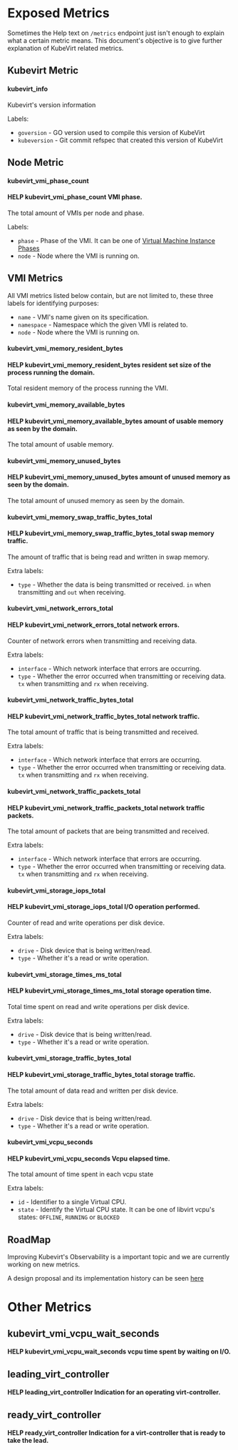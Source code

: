 # Exposed Metrics

Sometimes the Help text on `/metrics` endpoint just isn't enough to explain what a certain metric means. This document's objective is to give further explanation of KubeVirt related metrics.

## Kubevirt Metric

#### kubevirt_info

Kubevirt's version information

Labels:
* `goversion` - GO version used to compile this version of KubeVirt 
* `kubeversion` - Git commit refspec that created this version of KubeVirt 

## Node Metric

#### kubevirt_vmi_phase_count
#### HELP kubevirt_vmi_phase_count VMI phase.

The total amount of VMIs per node and phase.

Labels:
* `phase` - Phase of the VMI. It can be one of [Virtual Machine Instance Phases](https://github.com/kubevirt/kubevirt/blob/master/staging/src/kubevirt.io/client-go/api/v1/types.go#L415) 
* `node` - Node where the VMI is running on.

## VMI Metrics

All VMI metrics listed below contain, but are not limited to, these three labels for identifying purposes:

* `name` - VMI's name given on its specification.
* `namespace` - Namespace which the given VMI is related to.
* `node` - Node where the VMI is running on.

#### kubevirt_vmi_memory_resident_bytes
#### HELP kubevirt_vmi_memory_resident_bytes resident set size of the process running the domain.

Total resident memory of the process running the VMI. 

#### kubevirt_vmi_memory_available_bytes
#### HELP kubevirt_vmi_memory_available_bytes amount of usable memory as seen by the domain.

The total amount of usable memory.

#### kubevirt_vmi_memory_unused_bytes
#### HELP kubevirt_vmi_memory_unused_bytes amount of unused memory as seen by the domain.

The total amount of unused memory as seen by the domain.

#### kubevirt_vmi_memory_swap_traffic_bytes_total
#### HELP kubevirt_vmi_memory_swap_traffic_bytes_total swap memory traffic.

The amount of traffic that is being read and written in swap memory.

Extra labels:
* `type` - Whether the data is being transmitted or received. `in` when transmitting and `out` when receiving. 

#### kubevirt_vmi_network_errors_total
#### HELP kubevirt_vmi_network_errors_total network errors.

Counter of network errors when transmitting and receiving data.

Extra labels:
* `interface` - Which network interface that errors are occurring.
* `type` - Whether the error occurred when transmitting or receiving data. `tx` when transmitting and `rx` when receiving.

#### kubevirt_vmi_network_traffic_bytes_total
#### HELP kubevirt_vmi_network_traffic_bytes_total network traffic.

The total amount of traffic that is being transmitted and received.

Extra labels:
* `interface` - Which network interface that errors are occurring.
* `type` - Whether the error occurred when transmitting or receiving data. `tx` when transmitting and `rx` when receiving.

#### kubevirt_vmi_network_traffic_packets_total
#### HELP kubevirt_vmi_network_traffic_packets_total network traffic packets.

The total amount of packets that are being transmitted and received.

Extra labels:
* `interface` - Which network interface that errors are occurring.
* `type` - Whether the error occurred when transmitting or receiving data. `tx` when transmitting and `rx` when receiving.

#### kubevirt_vmi_storage_iops_total
#### HELP kubevirt_vmi_storage_iops_total I/O operation performed.

Counter of read and write operations per disk device.

Extra labels:
* `drive` - Disk device that is being written/read.
* `type` - Whether it's a read or write operation.

#### kubevirt_vmi_storage_times_ms_total
#### HELP kubevirt_vmi_storage_times_ms_total storage operation time.

Total time spent on read and write operations per disk device.

Extra labels:
* `drive` - Disk device that is being written/read.
* `type` - Whether it's a read or write operation.

#### kubevirt_vmi_storage_traffic_bytes_total
#### HELP kubevirt_vmi_storage_traffic_bytes_total storage traffic.

The total amount of data read and written per disk device.

Extra labels:
* `drive` - Disk device that is being written/read.
* `type` - Whether it's a read or write operation.

#### kubevirt_vmi_vcpu_seconds
#### HELP kubevirt_vmi_vcpu_seconds Vcpu elapsed time.

The total amount of time spent in each vcpu state

Extra labels:
* `id` - Identifier to a single Virtual CPU.
* `state` - Identify the Virtual CPU state. It can be one of libvirt vcpu's states: `OFFLINE`, `RUNNING` or `BLOCKED` 



## RoadMap

Improving Kubevirt's Observability is a important topic and we are currently working on new metrics.

A design proposal and its implementation history can be seen [here](https://docs.google.com/document/d/1bEwrnZZkVsCtz0PSyzlxOdhupL6GTurkUYcz7TXFM1g/edit)

 # Other Metrics 
## kubevirt_vmi_vcpu_wait_seconds
#### HELP kubevirt_vmi_vcpu_wait_seconds vcpu time spent by waiting on I/O.
## leading_virt_controller
#### HELP leading_virt_controller Indication for an operating virt-controller.
## ready_virt_controller
#### HELP ready_virt_controller Indication for a virt-controller that is ready to take the lead.
